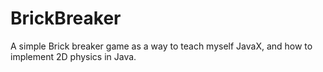 # BrickBreaker
A simple Brick breaker game as a way to teach myself JavaX, and how to implement 2D physics in Java.
